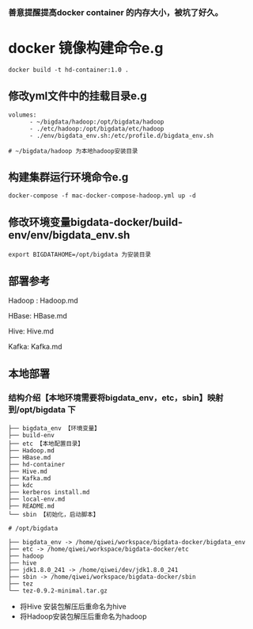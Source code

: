 

### 善意提醒提高docker container 的内存大小，被坑了好久。

# docker 镜像构建命令e.g

```
docker build -t hd-container:1.0 .
```

## 修改yml文件中的挂载目录e.g

```
volumes:
      - ~/bigdata/hadoop:/opt/bigdata/hadoop
      - ./etc/hadoop:/opt/bigdata/etc/hadoop
      - ./env/bigdata_env.sh:/etc/profile.d/bigdata_env.sh

# ~/bigdata/hadoop 为本地hadoop安装目录
```


## 构建集群运行环境命令e.g

```
docker-compose -f mac-docker-compose-hadoop.yml up -d
```
## 修改环境变量bigdata-docker/build-env/env/bigdata_env.sh

```
export BIGDATAHOME=/opt/bigdata 为安装目录

```
## 部署参考

Hadoop : Hadoop.md

HBase: HBase.md

Hive: Hive.md

Kafka: Kafka.md

## 本地部署

### 结构介绍【本地环境需要将bigdata_env，etc，sbin】映射到/opt/bigdata 下

```shell
├── bigdata_env 【环境变量】
├── build-env
├── etc 【本地配置目录】
├── Hadoop.md
├── HBase.md
├── hd-container
├── Hive.md
├── Kafka.md
├── kdc
├── kerberos install.md
├── local-env.md
├── README.md
└── sbin 【初始化，启动脚本】
```

```shell
# /opt/bigdata

├── bigdata_env -> /home/qiwei/workspace/bigdata-docker/bigdata_env
├── etc -> /home/qiwei/workspace/bigdata-docker/etc
├── hadoop
├── hive
├── jdk1.8.0_241 -> /home/qiwei/dev/jdk1.8.0_241
├── sbin -> /home/qiwei/workspace/bigdata-docker/sbin
├── tez
└── tez-0.9.2-minimal.tar.gz
```

- 将Hive 安装包解压后重命名为hive
- 将Hadoop安装包解压后重命名为hadoop
